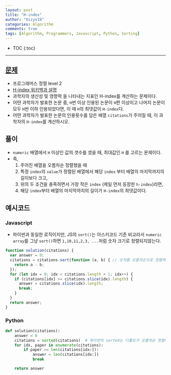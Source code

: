 ```yaml
---
layout: post
title: "H-index"
author: "Oizys18"
categories: Algorithm
comments: true
tags: [Algorithm, Programmers, Javascript, Python, Sorting]
---
```


- TOC
  {:toc}

---

## [문제](https://programmers.co.kr/learn/courses/30/lessons/42747)

- 프로그래머스 정렬 level 2
- [H-index 위키백과 설명](https://en.wikipedia.org/wiki/H-index)
- 과학자의 생산성 및 영향력 을 나타내는 지표인 H-index를 계산하는 문제이다.
- 어떤 과학자가 발표한 논문 중, `H`번 이상 인용된 논문이 `H`편 이상이고 나머지 논문이 모두 `H`번 이하 인용되었다면, 이 때 `H`의 최댓값이 `H-index`다.
- 어떤 과학자가 발표한 논문의 인용횟수를 담은 배열 `citations`가 주어질 때, 이 과학자의 `H-index`를 계산하시오.

## 풀이
- `numeric` 배열에서 `H` 이상인 값의 갯수를 셌을 때, 최대값인 `H` 를 고르는 문제이다. 
- 즉, 
    1. 주어진 배열을 오름차순 정렬했을 때 
    2. 특정 `index`의 `value`가 정렬된 배열에서 해당 `index` 부터 배열의 마지막까지의 길이보다 크고, 
    3. 위의 두 조건을 충족하면서 가장 작은 `index` (제일 먼저 등장한 `h-index`)라면, 
    4. 해당 `index`부터 배열의 마지막까지의 길이가 `H-index`의 최댓값이다. 


## 예시코드

### Javascript
- 파이썬과 동일한 로직이지만, JS의 `sort()`는 아스키코드 기준 비교라서 `numeric array`를 그냥 `sort()`하면 `1,10,11,2,3, ...`처럼 숫자 크기로 정렬되지않는다.

```javascript
function solution(citations) {
  var answer = 0;
  citations = citations.sort(function (a, b) { // 숫자를 오름차순으로 정렬하는 정렬규칙을 추가한다. 
    return a - b;
  });
  for (let idx = 0; idx < citations.length + 1; idx++) {
    if (citations[idx] >= citations.slice(idx).length) {
      answer = citations.slice(idx).length;
      break;
    }
  }
  return answer;
}
```

### Python

```python
def solution(citations):
    answer = 0
    citations = sorted(citations)  # 파이썬의 sorted는 디폴트가 오름차순 정렬이다. 
    for idx, paper in enumerate(citations):
        if paper >= len(citations[idx:]):
            answer = len(citations[idx:])
            break

    return answer
```
